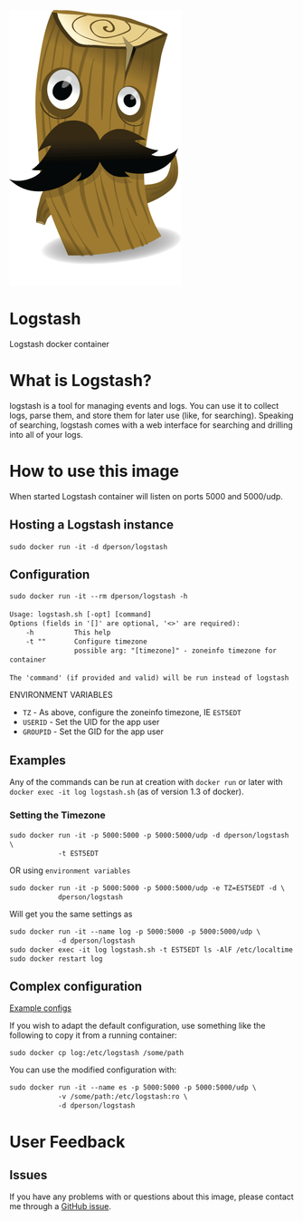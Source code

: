 [![logo](https://raw.githubusercontent.com/dperson/logstash/master/logo.png)](http://logstash.net/)

# Logstash

Logstash docker container

# What is Logstash?

logstash is a tool for managing events and logs. You can use it to collect logs,
parse them, and store them for later use (like, for searching). Speaking of
searching, logstash comes with a web interface for searching and drilling into
all of your logs.

# How to use this image

When started Logstash container will listen on ports 5000 and 5000/udp.

## Hosting a Logstash instance

    sudo docker run -it -d dperson/logstash

## Configuration

    sudo docker run -it --rm dperson/logstash -h

    Usage: logstash.sh [-opt] [command]
    Options (fields in '[]' are optional, '<>' are required):
        -h          This help
        -t ""       Configure timezone
                    possible arg: "[timezone]" - zoneinfo timezone for container

    The 'command' (if provided and valid) will be run instead of logstash

ENVIRONMENT VARIABLES

 * `TZ` - As above, configure the zoneinfo timezone, IE `EST5EDT`
 * `USERID` - Set the UID for the app user
 * `GROUPID` - Set the GID for the app user

## Examples

Any of the commands can be run at creation with `docker run` or later with
`docker exec -it log logstash.sh` (as of version 1.3 of docker).

### Setting the Timezone

    sudo docker run -it -p 5000:5000 -p 5000:5000/udp -d dperson/logstash \
                -t EST5EDT

OR using `environment variables`

    sudo docker run -it -p 5000:5000 -p 5000:5000/udp -e TZ=EST5EDT -d \
                dperson/logstash

Will get you the same settings as

    sudo docker run -it --name log -p 5000:5000 -p 5000:5000/udp \
                -d dperson/logstash
    sudo docker exec -it log logstash.sh -t EST5EDT ls -AlF /etc/localtime
    sudo docker restart log

## Complex configuration

[Example configs](http://www.logstash.net/)

If you wish to adapt the default configuration, use something like the following
to copy it from a running container:

    sudo docker cp log:/etc/logstash /some/path

You can use the modified configuration with:

    sudo docker run -it --name es -p 5000:5000 -p 5000:5000/udp \
                -v /some/path:/etc/logstash:ro \
                -d dperson/logstash

# User Feedback

## Issues

If you have any problems with or questions about this image, please contact me
through a [GitHub issue](https://github.com/dperson/logstash/issues).